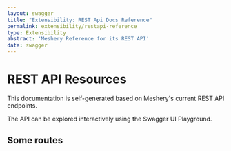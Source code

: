 ```yaml
---
layout: swagger
title: "Extensibility: REST Api Docs Reference"
permalink: extensibility/restapi-reference
type: Extensibility
abstract: 'Meshery Reference for its REST API'
data: swagger
---
```

# REST API Resources

This documentation is self-generated based on Meshery's current REST API endpoints.

The API can be explored interactively using the Swagger UI Playground.
## Some routes
